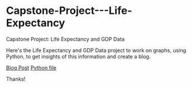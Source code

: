 # Capstone-Project---Life-Expectancy
Capstone Project: Life Expectancy and GDP Data

Here's the Life Expectancy and GDP Data project to work on graphs, using Python, to get insights of this information and create a blog.

[Blog Post](https://sites.google.com/view/courses9117/in%C3%ADcio)
[Python file](https://github.com/Jennifer1791/Capstone-Project---Life-Expectancy/blob/0cbfb2e181b29c54a62412d5fca4ac5c448320fd/life_expectancy_gdp.py)

Thanks!

